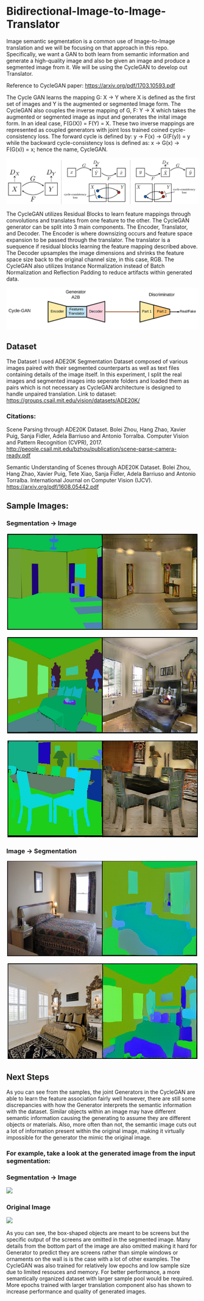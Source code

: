 # Bidirectional-Image-to-Image-Translator

Image semantic segmentation is a common use of Image-to-Image translation and we will be focusing on that approach in this repo. Specifically, we want a GAN to both learn from semantic information and generate a high-quality image and also be given an image and produce a segmented image from it. We will be using the CycleGAN to develop out Translator.

Reference to CycleGAN paper: https://arxiv.org/pdf/1703.10593.pdf

The Cycle GAN learns the mapping G: X -> Y where X is defined as the first set of images and Y is the augmented or segmented Image form. The CycleGAN also couples the inverse mapping of G, F: Y -> X which takes the augmented or segmented image as input and generates the inital image form. In an ideal case, F(G(X)) = F(Y) = X. These two inverse mappings are represented as coupled generators with joint loss trained coined cycle-consistency loss. The forward cycle is defined by: y -> F(x) -> G(F(y)) = y while the backward cycle-consistency loss is defined as: x -> G(x) -> F(G(x)) = x; hence the name, CycleGAN. 

![](data/uploads/CycleGAN_map_function.png)

The CycleGAN utilizes Residual Blocks to learn feature mappings through convolutions and translates from one feature to the other. The CycleGAN generator can be split into 3 main components. The Encoder, Translator, and Decoder. The Encoder is where downsizing occurs and feature space expansion to be passed through the translator. The translator is a suequence if residual blocks learning the feature mapping described above. The Decoder upsamples the image dimensions and shrinks the feature space size back to the original channel size, in this case, RGB. The CycleGAN also utilizes Instance Normalization instead of Batch Normalization and Reflection Padding to reduce artifacts within generated data. 

![](data/uploads/CycleGAN_architecture.png)

## Dataset

The Dataset I used ADE20K Segmentation Dataset composed of various images paired with their segmented counterparts as well as text files containing details of the image itself. In this experiment, I split the real images and segmented images into seperate folders and loaded them as pairs which is not necessary as CycleGAN architecture is designed to handle unpaired translation. Link to dataset: https://groups.csail.mit.edu/vision/datasets/ADE20K/

### Citations: 

Scene Parsing through ADE20K Dataset. Bolei Zhou, Hang Zhao, Xavier Puig, Sanja Fidler, Adela Barriuso and Antonio Torralba. Computer Vision and Pattern Recognition (CVPR), 2017. http://people.csail.mit.edu/bzhou/publication/scene-parse-camera-ready.pdf

Semantic Understanding of Scenes through ADE20K Dataset. Bolei Zhou, Hang Zhao, Xavier Puig, Tete Xiao, Sanja Fidler, Adela Barriuso and Antonio Torralba. International Journal on Computer Vision (IJCV). https://arxiv.org/pdf/1608.05442.pdf

## Sample Images:

### Segmentation -> Image

![](data/uploads/sample1.png)

![](data/uploads/sample0.png)

![](data/uploads/sample2.png)

### Image -> Segmentation

![](data/uploads/sample3.png)

![](data/uploads/sample4.png)

## Next Steps

As you can see from the samples, the joint Generators in the CycleGAN are able to learn the feature association fairly well however, there are still some discrepancies with how the Generator interprets the semantic information with the dataset. Similar objects within an image may have different semantic information causing the generating to assume they are different objects or materials. Also, more often than not, the semantic image cuts out a lot of information present within the original image, making it virtually impossible for the generator the mimic the original image.

### For example, take a look at the generated image from the input segmentation:

### Segmentation -> Image
![](data/uploads/data_discrepency1)

### Original Image
![](data/uploads/data_discrepency2)

As you can see, the box-shaped objects are meant to be screens but the specific output of the screens are omitted in the segmented image. Many details from the bottom part of the image are also omitted making it hard for Generator to predict they are screens rather than simple windows or ornaments on the wall is is the case with a lot of other examples. The CycleGAN was also trained for relatively low epochs and low sample size due to limited resouces and memory. For better performance, a more semantically organized dataset with larger sample pool would be required. More epochs trained with larger translation component also has shown to increase performance and quality of generated images.



